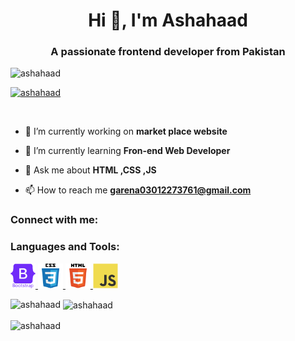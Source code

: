 <h1 align="center">Hi 👋, I'm Ashahaad</h1>
<h3 align="center">A passionate frontend developer from Pakistan</h3>

<p align="left"> <img src="https://komarev.com/ghpvc/?username=ashahaad&label=Profile%20views&color=0e75b6&style=flat" alt="ashahaad" /> </p>

<p align="left"> <a href="https://github.com/ryo-ma/github-profile-trophy"><img src="https://github-profile-trophy.vercel.app/?username=ashahaad" alt="ashahaad" /></a> </p>

<p align="left"> <a href="https://twitter.com/" target="blank"><img src="https://img.shields.io/twitter/follow/?logo=twitter&style=for-the-badge" alt="" /></a> </p>

- 🔭 I’m currently working on **market place website**

- 🌱 I’m currently learning **Fron-end Web Developer**

- 💬 Ask me about **HTML ,CSS ,JS**

- 📫 How to reach me **garena03012273761@gmail.com**

<h3 align="left">Connect with me:</h3>
<p align="left">
</p>

<h3 align="left">Languages and Tools:</h3>
<p align="left"> <a href="https://getbootstrap.com" target="_blank" rel="noreferrer"> <img src="https://raw.githubusercontent.com/devicons/devicon/master/icons/bootstrap/bootstrap-plain-wordmark.svg" alt="bootstrap" width="40" height="40"/> </a> <a href="https://www.w3schools.com/css/" target="_blank" rel="noreferrer"> <img src="https://raw.githubusercontent.com/devicons/devicon/master/icons/css3/css3-original-wordmark.svg" alt="css3" width="40" height="40"/> </a> <a href="https://www.w3.org/html/" target="_blank" rel="noreferrer"> <img src="https://raw.githubusercontent.com/devicons/devicon/master/icons/html5/html5-original-wordmark.svg" alt="html5" width="40" height="40"/> </a> <a href="https://developer.mozilla.org/en-US/docs/Web/JavaScript" target="_blank" rel="noreferrer"> <img src="https://raw.githubusercontent.com/devicons/devicon/master/icons/javascript/javascript-original.svg" alt="javascript" width="40" height="40"/> </a> </p>

<p><img align="left" src="https://github-readme-stats.vercel.app/api/top-langs?username=ashahaad&show_icons=true&locale=en&layout=compact" alt="ashahaad" /></p>

<p>&nbsp;<img align="center" src="https://github-readme-stats.vercel.app/api?username=ashahaad&show_icons=true&locale=en" alt="ashahaad" /></p>

<p><img align="center" src="https://github-readme-streak-stats.herokuapp.com/?user=ashahaad&" alt="ashahaad" /></p>
